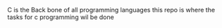 C is the Back bone of all programming languages
this repo is where the tasks for c programming wil be done

